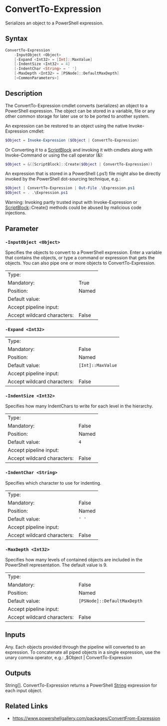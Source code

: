 <!-- markdownlint-disable MD033 -->
# ConvertTo-Expression

Serializes an object to a PowerShell expression.

## Syntax

```PowerShell
ConvertTo-Expression
    -InputObject <Object>
    [-Expand <Int32> = [Int]::MaxValue]
    [-IndentSize <Int32> = 4]
    [-IndentChar <String> = ' ']
    [-MaxDepth <Int32> = [PSNode]::DefaultMaxDepth]
    [<CommonParameters>]
```

## Description

The ConvertTo-Expression cmdlet converts (serializes) an object to a
PowerShell expression. The object can be stored in a variable,  file or
any other common storage for later use or to be ported to another
system.

An expression can be restored to an object using the native
Invoke-Expression cmdlet:

```PowerShell
$Object = Invoke-Expression ($Object | ConvertTo-Expression)
```

Or Converting it to a [ScriptBlock](#scriptblock) and invoking it with cmdlets
along with Invoke-Command or using the call operator (&):

```PowerShell
$Object = &([ScriptBlock]::Create($Object | ConvertTo-Expression))
```

An expression that is stored in a PowerShell (.ps1) file might also
be directly invoked by the PowerShell dot-sourcing technique,  e.g.:

```PowerShell
$Object | ConvertTo-Expression | Out-File .\Expression.ps1
$Object = . .\Expression.ps1
```

Warning: Invoking partly trusted input with Invoke-Expression or
[ScriptBlock](#scriptblock)::Create() methods could be abused by malicious code
injections.

## Parameter

### <a id="-inputobject">**`-InputObject <Object>`**</a>

Specifies the objects to convert to a PowerShell expression. Enter a
variable that contains the objects,  or type a command or expression
that gets the objects. You can also pipe one or more objects to
ConvertTo-Expression.

<table>
<tr><td>Type:</td><td></td></tr>
<tr><td>Mandatory:</td><td>True</td></tr>
<tr><td>Position:</td><td>Named</td></tr>
<tr><td>Default value:</td><td></td></tr>
<tr><td>Accept pipeline input:</td><td></td></tr>
<tr><td>Accept wildcard characters:</td><td>False</td></tr>
</table>

### <a id="-expand">**`-Expand <Int32>`**</a>

<table>
<tr><td>Type:</td><td></td></tr>
<tr><td>Mandatory:</td><td>False</td></tr>
<tr><td>Position:</td><td>Named</td></tr>
<tr><td>Default value:</td><td><code>[Int]::MaxValue</code></td></tr>
<tr><td>Accept pipeline input:</td><td></td></tr>
<tr><td>Accept wildcard characters:</td><td>False</td></tr>
</table>

### <a id="-indentsize">**`-IndentSize <Int32>`**</a>

Specifies how many IndentChars to write for each level in the hierarchy.

<table>
<tr><td>Type:</td><td></td></tr>
<tr><td>Mandatory:</td><td>False</td></tr>
<tr><td>Position:</td><td>Named</td></tr>
<tr><td>Default value:</td><td><code>4</code></td></tr>
<tr><td>Accept pipeline input:</td><td></td></tr>
<tr><td>Accept wildcard characters:</td><td>False</td></tr>
</table>

### <a id="-indentchar">**`-IndentChar <String>`**</a>

Specifies which character to use for indenting.

<table>
<tr><td>Type:</td><td></td></tr>
<tr><td>Mandatory:</td><td>False</td></tr>
<tr><td>Position:</td><td>Named</td></tr>
<tr><td>Default value:</td><td><code>' '</code></td></tr>
<tr><td>Accept pipeline input:</td><td></td></tr>
<tr><td>Accept wildcard characters:</td><td>False</td></tr>
</table>

### <a id="-maxdepth">**`-MaxDepth <Int32>`**</a>

Specifies how many levels of contained objects are included in the
PowerShell representation. The default value is 9.

<table>
<tr><td>Type:</td><td></td></tr>
<tr><td>Mandatory:</td><td>False</td></tr>
<tr><td>Position:</td><td>Named</td></tr>
<tr><td>Default value:</td><td><code>[PSNode]::DefaultMaxDepth</code></td></tr>
<tr><td>Accept pipeline input:</td><td></td></tr>
<tr><td>Accept wildcard characters:</td><td>False</td></tr>
</table>

## Inputs

Any. Each objects provided through the pipeline will converted to an
expression. To concatenate all piped objects in a single expression,
use the unary comma operator,  e.g.: ,$Object | ConvertTo-Expression

## Outputs

String[]. ConvertTo-Expression returns a PowerShell [String](#string) expression
for each input object.

## Related Links

* https://www.powershellgallery.com/packages/ConvertFrom-Expression

[comment]: <> (Created with Get-MarkdownHelp: Install-Script -Name Get-MarkdownHelp)
